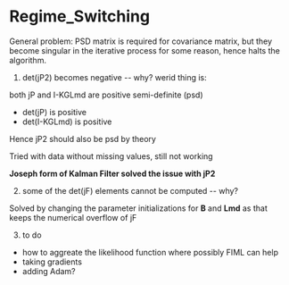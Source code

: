 # Regime_Switching

General problem: PSD matrix is required for covariance matrix, but they become singular in the iterative process for some reason, hence halts the algorithm.

1. det(jP2) becomes negative -- why?
werid thing is: 

both jP and I-KGLmd are positive semi-definite (psd)
- det(jP) is positive
- det(I-KGLmd) is positive

Hence jP2 should also be psd by theory

Tried with data without missing values, still not working

**Joseph form of Kalman Filter solved the issue with jP2**

2. some of the det(jF) elements cannot be computed -- why?

Solved by changing the parameter initializations for **B** and **Lmd** as that keeps the numerical overflow of jF

3. to do

- how to aggreate the likelihood function where possibly FIML can help
- taking gradients
- adding Adam?
